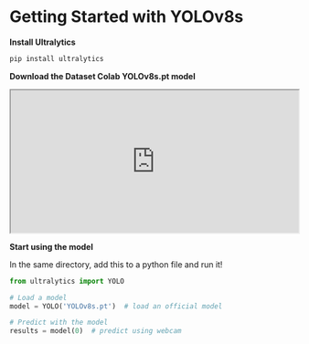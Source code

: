 # Getting Started with YOLOv8s

**Install Ultralytics**

```bash
pip install ultralytics
```

**Download the Dataset Colab YOLOv8s.pt model**

<iframe
  src="https://datasetcolab.com/embed?dataset=YOLOv8&model=YOLOv8s"
  style="width: 100%; height: 250px;"
></iframe>

**Start using the model**

In the same directory, add this to a python file and run it!

```python
from ultralytics import YOLO

# Load a model
model = YOLO('YOLOv8s.pt')  # load an official model

# Predict with the model
results = model(0)  # predict using webcam
```